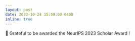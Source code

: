 ```yaml
---
layout: post
date: 2023-10-24 15:59:00-0400
inline: true
---
```


:partying_face: Grateful to be awarded the NeurIPS 2023 Scholar Award !
